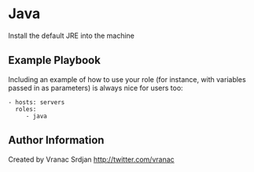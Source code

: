 Java
====

Install the default JRE into the machine

Example Playbook
----------------

Including an example of how to use your role (for instance, with variables passed in as parameters) is always nice for users too:

    - hosts: servers
      roles:
         - java

Author Information
------------------

Created by Vranac Srdjan http://twitter.com/vranac
